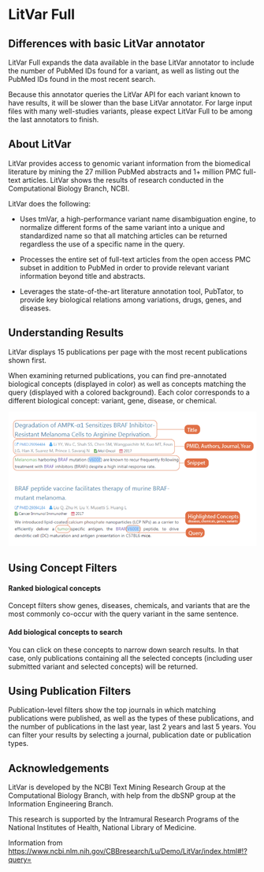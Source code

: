 # LitVar Full

## Differences with basic LitVar annotator

LitVar Full expands the data available in the base LitVar annotator to include the number of PubMed IDs found for a variant, as well as listing out the PubMed IDs found in the most recent search.

Because this annotator queries the LitVar API for each variant known to have results, it will be slower than the base LitVar annotator. For large input files with many well-studies variants, please expect LitVar Full to be among the last annotators to finish.

## About LitVar

LitVar provides access to genomic variant information from the biomedical literature by mining the 27 million PubMed abstracts and 1+ million PMC full-text articles. LitVar shows the results of research conducted in the Computational Biology Branch, NCBI.

LitVar does the following:

* Uses tmVar, a high-performance variant name disambiguation engine, to normalize different forms of the same variant into a unique and standardized name so that all matching articles can be returned regardless the use of a specific name in the query.

* Processes the entire set of full-text articles from the open access PMC subset in addition to PubMed in order to provide relevant variant information beyond title and abstracts.

* Leverages the state-of-the-art literature annotation tool, PubTator, to provide key biological relations among variations, drugs, genes, and diseases.

## Understanding Results

LitVar displays 15 publications per page with the most recent publications shown first.

When examining returned publications, you can find pre-annotated biological concepts (displayed in color) as well as concepts matching the query (displayed with a colored background). Each color corresponds to a different biological concept: variant, gene, disease, or chemical.

![Screenshot](litvar_screenshot_1.png)

## Using Concept Filters

#### Ranked biological concepts
Concept filters show genes, diseases, chemicals, and variants that are the most commonly co-occur with the query variant in the same sentence.

#### Add biological concepts to search
You can click on these concepts to narrow down search results. In that case, only publications containing all the selected concepts (including user submitted variant and selected concepts) will be returned.

## Using Publication Filters

Publication-level filters show the top journals in which matching publications were published, as well as the types of these publications, and the number of publications in the last year, last 2 years and last 5 years. You can filter your results by selecting a journal, publication date or publication types.

## Acknowledgements

LitVar is developed by the NCBI Text Mining Research Group at the Computational Biology Branch, with help from the dbSNP group at the Information Engineering Branch. 

This research is supported by the Intramural Research Programs of the National Institutes of Health, National Library of Medicine.

Information from https://www.ncbi.nlm.nih.gov/CBBresearch/Lu/Demo/LitVar/index.html#!?query=